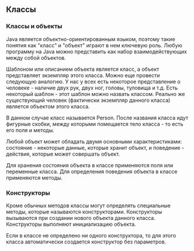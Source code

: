 ## Классы

### Классы и объекты
Java является объектно-ориентированным языком, поэтому такие понятия как "класс" и "объект" играют в нем ключевую роль. Любую программу на Java можно представить как набор взаимодействующих между собой объектов.

Шаблоном или описанием объекта является класс, а объект представляет экземпляр этого класса. Можно еще провести следующую аналогию. У нас у всех есть некоторое представление о человеке - наличие двух рук, двух ног, головы, туловища и т.д. Есть некоторый шаблон - этот шаблон можно назвать классом. Реально же существующий человек (фактически экземпляр данного класса) является объектом этого класса.

В данном случае класс называется Person. После названия класса идут фигурные скобки, между которыми помещается тело класса - то есть его поля и методы.

Любой объект может обладать двумя основными характеристиками: состояние - некоторые данные, которые хранит объект, и поведение - действия, которые может совершать объект.

Для хранения состояния объекта в классе применяются поля или переменные класса. Для определения поведения объекта в классе применяются методы.

### Конструкторы

Кроме обычных методов классы могут определять специальные методы, которые называются конструкторами. Конструкторы вызываются при создании нового объекта данного класса. Конструкторы выполняют инициализацию объекта.

Если в классе не определено ни одного конструктора, то для этого класса автоматически создается конструктор без параметров.
